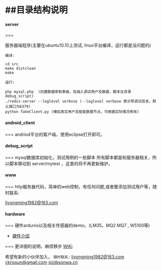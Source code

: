##目录结构说明
===

#### server
===

服务器端程序(主要在ubuntu10.10上测试, linux平台编译，运行都是没问题的)


`编译:`
    
    cd src
    make distclean
    make    
    

`运行:`
    
    php mysql.php  (创建数据库和表格，及插入调试用户及数据，脚本在目录 debug_script)
    ./redis-server --loglevel verbose (--loglevel verbose 表示带调试信息，默认端口为6379)
    python fakeClient.py (模拟真实用户及智能数据节点，可根据实际情况修改)
    
    


#### android_client  
===
andriod平台的客户端，使用eclipse打开即可。



#### debug_script
===
mysql数据库初始化，测试用例的一些脚本
所有脚本都是和服务器相关，所以脚本移动到 server/mytest ，这里的将不再更新维护。


#### www
===
http服务器代码，简单的web控制，有任何问题,或者要添加测试用户等，随时联系:

<liyongming1982@163.com>
     

#### hardware
===
硬件ardunio以及相关传感器的demo。(LM35，MQ2 MQ7 , W5100等)
     
* [硬件介绍](http://git.oschina.net/xmeter/My-smart-home/wikis/%E7%A1%AC%E4%BB%B6%E9%83%A8%E5%88%86%E4%BB%8B%E7%BB%8D)
       
===
更详细的说明，麻烦移步 [WiKi](http://git.oschina.net/xmeter/My-smart-home/wikis/pages)

希望有新的小伙伴加入， `随时联系:`
    <liyongming1982@163.com>
    <ckrissun@gmail.com>
    <siz@sonwa.cn>